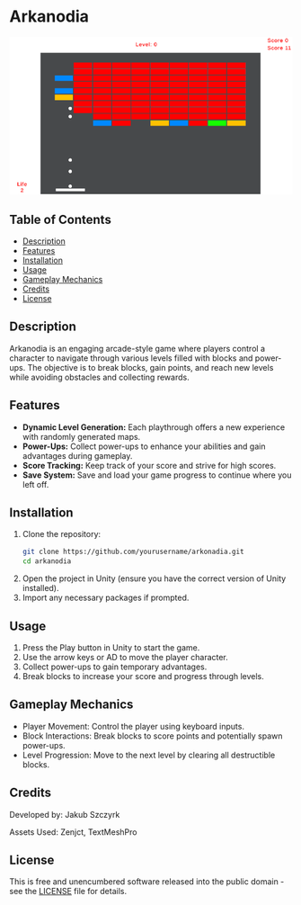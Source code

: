 # Arkanodia

![Game Screenshot](Media/screenshot.PNG)

## Table of Contents
- [Description](#description)
- [Features](#features)
- [Installation](#installation)
- [Usage](#usage)
- [Gameplay Mechanics](#gameplay-mechanics)
- [Credits](#credits)
- [License](#license)

## Description
Arkanodia is an engaging arcade-style game where players control a character to navigate through various levels filled with blocks and power-ups. The objective is to break blocks, gain points, and reach new levels while avoiding obstacles and collecting rewards.

## Features
- **Dynamic Level Generation:** Each playthrough offers a new experience with randomly generated maps.
- **Power-Ups:** Collect power-ups to enhance your abilities and gain advantages during gameplay.
- **Score Tracking:** Keep track of your score and strive for high scores.
- **Save System:** Save and load your game progress to continue where you left off.

## Installation
1. Clone the repository:
   ```bash
   git clone https://github.com/yourusername/arkonadia.git
   cd arkanodia
2. Open the project in Unity (ensure you have the correct version of Unity installed).
3. Import any necessary packages if prompted.

## Usage
1. Press the Play button in Unity to start the game.
2. Use the arrow keys or AD to move the player character.
3. Collect power-ups to gain temporary advantages.
4. Break blocks to increase your score and progress through levels.
 
## Gameplay Mechanics
- Player Movement: Control the player using keyboard inputs.
- Block Interactions: Break blocks to score points and potentially spawn power-ups.
- Level Progression: Move to the next level by clearing all destructible blocks.

## Credits
Developed by: Jakub Szczyrk

Assets Used: Zenjct, TextMeshPro

## License
This is free and unencumbered software released into the public domain - see the [LICENSE](/LICENSE) file for details.
